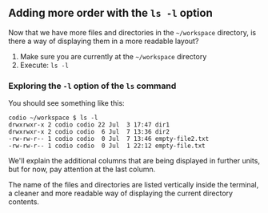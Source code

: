 ## Adding more order with the `ls -l` option

Now that we have more files and directories in the `~/workspace` directory, is there a way of displaying them in a more readable layout?

1. Make sure you are currently at the `~/workspace` directory
2. Execute: `ls -l`

### Exploring the `-l` option of the `ls` command

You should see something like this: 

```
codio ~/workspace $ ls -l
drwxrwxr-x 2 codio codio 22 Jul  3 17:47 dir1
drwxrwxr-x 2 codio codio  6 Jul  7 13:36 dir2
-rw-rw-r-- 1 codio codio  0 Jul  7 13:46 empty-file2.txt
-rw-rw-r-- 1 codio codio  0 Jul  1 22:12 empty-file.txt
```

We'll explain the additional columns that are being displayed in further units, but for now, pay attention at the last column. 

The name of the files and directories are listed vertically inside the terminal, a cleaner and more readable way of displaying the current directory contents.